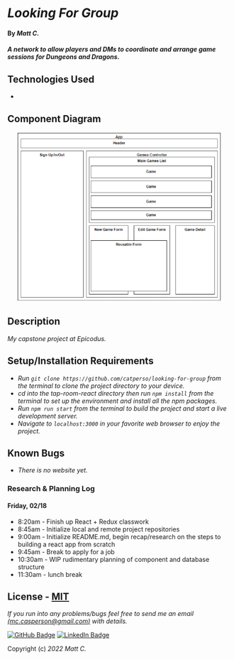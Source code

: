 # _Looking For Group_

#### By _**Matt C.**_

#### _A network to allow players and DMs to coordinate and arrange game sessions for Dungeons and Dragons._

## Technologies Used

* 

## Component Diagram

<p align="center">
<img src="src/img/component-diagram.png" height="382px">
</p>

## Description

_My capstone project at Epicodus._

## Setup/Installation Requirements

* _Run `git clone https://github.com/catperso/looking-for-group` from the terminal to clone the project directory to your device._
* _cd into the tap-room-react directory then run `npm install` from the terminal to set up the environment and install all the npm packages._
* _Run `npm run start` from the terminal to build the project and start a live development server._
* _Navigate to `localhost:3000` in your favorite web browser to enjoy the project._

## Known Bugs

* _There is no website yet._

### Research & Planning Log
#### Friday, 02/18
* 8:20am - Finish up React + Redux classwork
* 8:45am - Initialize local and remote project repositories
* 9:00am - Initialize README.md, begin recap/research on the steps to building a react app from scratch
* 9:45am - Break to apply for a job
* 10:30am - WIP rudimentary planning of component and database structure
* 11:30am - lunch break

## License - [MIT](https://opensource.org/licenses/MIT)

_If you run into any problems/bugs feel free to send me an email [(mc.casperson@gmail.com)](mailto:mc.casperson@gmail.com) with details._

[![GitHub Badge](https://img.shields.io/badge/GitHub-100000?style=for-the-badge&logo=github&logoColor=white)](https://github.com/catperso)
[![LinkedIn Badge](https://img.shields.io/badge/LinkedIn-0077B5?style=for-the-badge&logo=linkedin&logoColor=white)](https://www.linkedin.com/in/matthew-casperson/)

Copyright (c) _2022_ _Matt C._